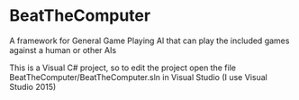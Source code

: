 # BeatTheComputer
A framework for General Game Playing AI that can play the included games against a human or other AIs

This is a Visual C# project, so to edit the project open the file
BeatTheComputer/BeatTheComputer.sln
in Visual Studio (I use Visual Studio 2015)
